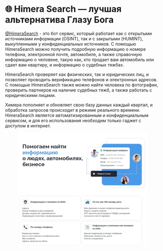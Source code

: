 # 🌐 Himera Search — лучшая альтернатива Глазу Бога

[@HimeraSearch](http://t.me/Search\_HimeraBot) - это бот сервис, который работает как с открытыми источниками информации (OSINT), так и с закрытыми (HUMINT), выкупленными у конфиденциальных источников. С помощью HimeraSearch можно получить подробную информацию о номере телефона, электронной почте, автомобиле, а также справочную информацию о человеке, такую как, кто продает вам автомобиль или сдает вам квартиру, и информацию о судебных тяжбах.

HimeraSearch проверяет как физических, так и юридических лиц, и позволяет проводить верификацию телефонов и электронных адресов. С помощью HimeraSearch также можно найти человека по фотографии, проверить партнеров на наличие судебных тяжб, а также работать с юридическими лицами.

Химера пополняет и обновляет свою базу данных каждый квартал, и обработка запросов происходит в режиме реального времени. HimeraSearch является автоматизированным и конфиденциальным сервисом, и для его использования необходим только гаджет с доступом в интернет.

<figure><img src=".gitbook/assets/HM (1).jpg" alt=""><figcaption></figcaption></figure>
